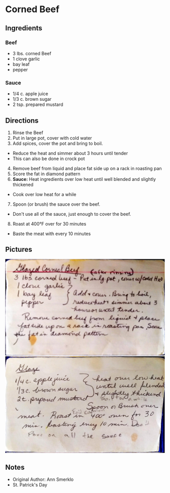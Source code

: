 Corned Beef
=====================================================

Ingredients
------------------------------------------
### Beef
* 3 lbs. corned Beef
* 1 clove garlic
* bay leaf
* pepper

### Sauce
* 1/4 c. apple juice
* 1/3 c. brown sugar
* 2 tsp. prepared mustard

Directions
--------------------------------------------------
1. Rinse the Beef
2. Put in large pot, cover with cold water
3. Add spices, cover the pot and bring to boil.
  * Reduce the heat and simmer about 3 hours until tender
  * This can also be done in crock pot
4. Remove beef from liquid and place fat side up on a rack in roasting pan
5. Score the fat in diamond pattern
6. **Sauce:** Heat ingredients over low heat until well blended and slightly thickened
  * Cook over low heat for a while
7. Spoon (or brush) the sauce over the beef.
  * Don't use all of the sauce, just enough to cover the beef.
8. Roast at 400°F over for 30 minutes
  * Baste the meat with every 10 minutes


Pictures
-------------------------------------------------
![Original Recipe, part 1](./imgs/corned_beef-1.jpg "Original Recipe, part 1")
![Original Recipe, part 2](./imgs/corned_beef-2.jpg "Original Recipe, part 2")

Notes
---------------------------------------------------------
* Original Author: Ann Smerklo
* St. Patrick's Day
